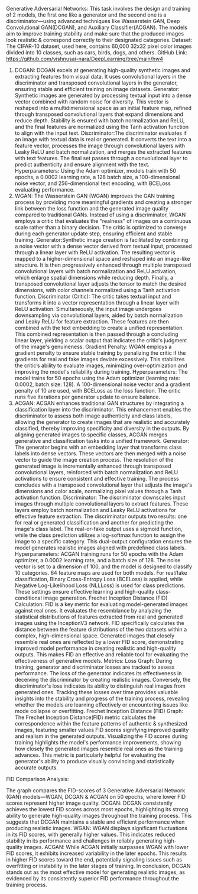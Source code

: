 
Generative Adversarial Networks:
This task involves the design and training of 2 models, the first one like a generator and the second  one is a discriminator—using advanced techniques like Wasserstein GAN, Deep Convolutional GAN(DCGAN), and  Auxiliary Classifier(ACGAN). The models aim to improve training stability and make sure that the produced images look realistic & correspond correctly to their designated categories.
Dataset:
The CIFAR-10 dataset, used here, contains 60,000 32x32 pixel color images divided into 10 classes, such as cars, birds, dogs, and others.
GitHub Link: https://github.com/vishnusai-nara/DeepLearning/tree/main/hw4
1) DCGAN:
DCGAN excels at generating high-quality synthetic images and extracting features from visual data. It uses convolutional layers in the discriminator and transposed convolutional layers in the generator, ensuring stable and efficient training on image datasets.
Generator: Synthetic images are generated by processing textual input into a dense vector combined with random noise for diversity. This vector is reshaped into a multidimensional space as an initial feature map, refined through transposed convolutional layers that expand dimensions and reduce depth. Stability is ensured with batch normalization and ReLU, and the final features are normalized using the Tanh activation function to align with the input text.
Discriminator:The discriminator evaluates if an image with textual data is real or generated. It converts the text into a feature vector, processes the image through convolutional layers with Leaky ReLU and batch normalization, and merges the extracted features with text features. The final set passes through a convolutional layer to predict authenticity and ensure alignment with the text.
Hyperparameters: Using the Adam optimizer, models train with 50 epochs, a 0.0002 learning rate, a 128 batch size, a 100-dimensional noise vector, and 256-dimensional text encoding, with BCELoss evaluating performance.
2) WGAN:
The Wasserstein GAN (WGAN) improves the GAN training process by providing more meaningful gradients and creating a stronger link between the loss function and the generated image quality compared to traditional GANs. Instead of using a discriminator, WGAN employs a critic that evaluates the "realness" of images on a continuous scale rather than a binary decision. The critic is optimized to converge during each generator update step, ensuring efficient and stable training.
Generator:Synthetic image creation is facilitated by combining a noise vector with a dense vector derived from textual input, processed through a linear layer with ReLU activation. The resulting vector is mapped to a higher-dimensional space and reshaped into an image-like structure. It is then progressively enhanced through multiple transposed convolutional layers with batch normalization and ReLU activation, which enlarge spatial dimensions while reducing depth. Finally, a transposed convolutional layer adjusts the tensor to match the desired dimensions, with color channels normalized using a Tanh activation function.
Discriminator (Critic): The critic takes textual input and transforms it into a vector representation through a linear layer with ReLU activation. Simultaneously, the input image undergoes downsampling via convolutional layers, aided by batch normalization and Leaky ReLU for feature extraction. These features are then combined with the text embedding to create a unified representation. This combined representation is then passed through a concluding linear layer, yielding a scalar output that indicates the critic's judgment of the image's genuineness.
Gradient Penalty: WGAN employs a gradient penalty to ensure stable training by penalizing the critic if the gradients for real and fake images deviate excessively. This stabilizes the critic’s ability to evaluate images, minimizing over-optimization and improving the model's reliability during training.
Hyperparameters: The model trains for 50 epochs using the Adam optimizer (learning rate: 0.0002, batch size: 128). A 100-dimensional noise vector and a gradient penalty of 10 are used, with BCELoss as the loss function. The critic runs five iterations per generator update to ensure balance.
3) ACGAN:
ACGAN enhances traditional GAN structures by integrating a classification layer into the discriminator. This enhancement enables the discriminator to assess both image authenticity and class labels, allowing the generator to create images that are realistic and accurately classified, thereby improving specificity and diversity in the outputs. By aligning generated images to specific classes, ACGAN merges generative and classification tasks into a unified framework.
Generator: The generator begins with an embedding layer that transforms class labels into dense vectors. These vectors are then merged with a noise vector to guide the image creation process. The resolution of the generated image is incrementally enhanced through transposed convolutional layers, reinforced with batch normalization and ReLU activations to ensure consistent and effective training. The process concludes with a transposed convolutional layer that adjusts the image's dimensions and color scale, normalizing pixel values through a Tanh activation function.
Discriminator: The discriminator downscales input images through multiple convolutional layers to extract features. These layers employ batch normalization and Leaky ReLU activations for effective feature extraction. The discriminator outputs two results: one for real or generated classification and another for predicting the image's class label. The real-or-fake output uses a sigmoid function, while the class prediction utilizes a log-softmax function to assign the image to a specific category. This dual-output configuration ensures the model generates realistic images aligned with predefined class labels.
Hyperparameters: ACGAN training runs for 50 epochs with the Adam optimizer, a 0.0002 learning rate, and a batch size of 128. The noise vector is set to a dimension of 100, and the model is designed to classify 10 categories. 64 feature maps are used for both models. For real/fake classification, Binary Cross-Entropy Loss (BCELoss) is applied, while Negative Log-Likelihood Loss (NLLLoss) is used for class predictions. These settings ensure effective learning and high-quality class-conditional image generation.
Frechet Inception Distance (FID) Calculation:
FID is a key metric for evaluating model-generated images against real ones. It evaluates the resemblance by analyzing the statistical distributions of features extracted from real and generated images using the InceptionV3 network. FID specifically calculates the distance between the feature distributions of the two datasets within a complex, high-dimensional space. Generated images that closely resemble real ones are reflected by a lower FID score, demonstrating improved model performance in creating realistic and high-quality outputs. This makes FID an effective and reliable tool for evaluating the effectiveness of generative models.
Metrics:
Loss Graph:
During training, generator and discriminator losses are tracked to assess performance. The loss of the generator indicates its effectiveness in deceiving the discriminator by creating realistic images. Conversely, the discriminator's loss indicates its ability to distinguish real images from generated ones. Tracking these losses over time provides valuable insights into the stability and progress of the training process, revealing whether the models are learning effectively or encountering issues like mode collapse or overfitting.
Frechet Inception Distance (FID) Graph:
The Frechet Inception Distance(FID) metric calculates the correspondence within the feature patterns of authentic & synthesized images, featuring smaller values FID scores signifying improved quality and realism in the generated outputs. Visualizing the FID scores during training highlights the model's performance improvements, showing how closely the generated images resemble real ones as the training advances. This metric is particularly helpful for evaluating the generator's ability to produce visually convincing and statistically accurate outputs.

FID Comparison Analysis:

The graph compares the FID-scores of 3 Generative Adversarial Network (GAN) models—WGAN, DCGAN & ACGAN on  50 epochs, where lower FID scores represent higher image quality.
DCGAN: DCGAN consistently achieves the lowest FID scores across most epochs, highlighting its strong ability to generate high-quality images throughout the training process. This suggests that DCGAN maintains a stable and efficient performance when producing realistic images.
WGAN: WGAN displays significant fluctuations in its FID scores, with generally higher values. This indicates reduced stability in its performance and challenges in reliably generating high-quality images.
ACGAN: While ACGAN initially surpasses WGAN with lower FID scores, it exhibits increased variability in the later epochs. This results in higher FID scores toward the end, potentially signaling issues such as overfitting or instability in the later stages of training.
In conclusion, DCGAN stands out as the most effective model for generating realistic images, as evidenced by its consistently superior FID performance throughout the training process.

